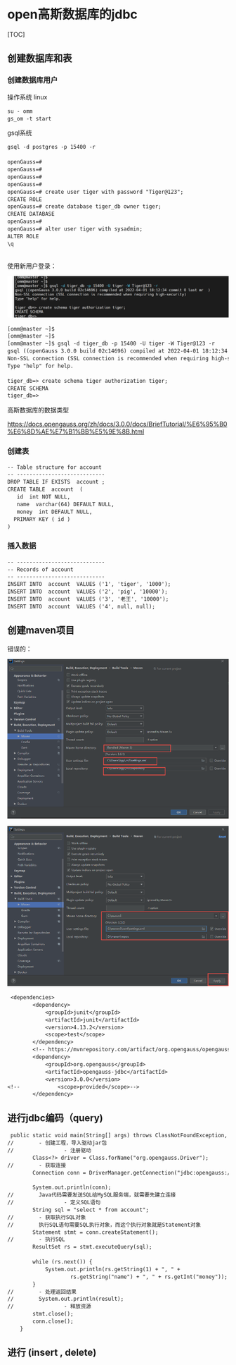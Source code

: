 # open高斯数据库的jdbc



[TOC]

## 创建数据库和表

### 创建数据库用户

操作系统 linux

```txt
su - omm
gs_om -t start
```



gsql系统

```txt
gsql -d postgres -p 15400 -r

openGauss=#
openGauss=#
openGauss=#
openGauss=#
openGauss=# create user tiger with password "Tiger@123";
CREATE ROLE
openGauss=# create database tiger_db owner tiger;
CREATE DATABASE
openGauss=#
openGauss=# alter user tiger with sysadmin;
ALTER ROLE
\q



```

使用新用户登录：

![1696837024581](gs_jdbc.assets/1696837024581.png)

```txt
[omm@master ~]$
[omm@master ~]$
[omm@master ~]$ gsql -d tiger_db -p 15400 -U tiger -W Tiger@123 -r
gsql ((openGauss 3.0.0 build 02c14696) compiled at 2022-04-01 18:12:34 commit 0 last mr  )
Non-SSL connection (SSL connection is recommended when requiring high-security)
Type "help" for help.

tiger_db=> create schema tiger authorization tiger;
CREATE SCHEMA
tiger_db=>

```



高斯数据库的数据类型

https://docs.opengauss.org/zh/docs/3.0.0/docs/BriefTutorial/%E6%95%B0%E6%8D%AE%E7%B1%BB%E5%9E%8B.html



### 创建表

```txt
-- Table structure for account
-- ----------------------------
DROP TABLE IF EXISTS  account ;
CREATE TABLE  account  (
   id  int NOT NULL,
   name  varchar(64) DEFAULT NULL,
   money  int DEFAULT NULL,
  PRIMARY KEY ( id )
)  
```



### 插入数据

```txt
-- ----------------------------
-- Records of account
-- ----------------------------
INSERT INTO  account  VALUES ('1', 'tiger', '1000');
INSERT INTO  account  VALUES ('2', 'pig', '10000');
INSERT INTO  account  VALUES ('3', '老王', '10000');
INSERT INTO  account  VALUES ('4', null, null);
```





## 创建maven项目

错误的：

![1697438327302](gs_jdbc.assets/1697438327302.png)



![1697438456255](gs_jdbc.assets/1697438456255.png)



```txt
 <dependencies>
        <dependency>
            <groupId>junit</groupId>
            <artifactId>junit</artifactId>
            <version>4.13.2</version>
            <scope>test</scope>
        </dependency>
        <!-- https://mvnrepository.com/artifact/org.opengauss/opengauss-jdbc -->
        <dependency>
            <groupId>org.opengauss</groupId>
            <artifactId>opengauss-jdbc</artifactId>
            <version>3.0.0</version>
<!--            <scope>provided</scope>-->
        </dependency>
```





## 进行jdbc编码（query)

```txt
 public static void main(String[] args) throws ClassNotFoundException, SQLException {
//        - 创建工程，导入驱动jar包
//                - 注册驱动
        Class<?> driver = Class.forName("org.opengauss.Driver");
//        - 获取连接
        Connection conn = DriverManager.getConnection("jdbc:opengauss://192.168.8.67:15400/mybatis", "peter", "peter@123");

        System.out.println(conn);
//        Java代码需要发送SQL给MySQL服务端，就需要先建立连接
//                - 定义SQL语句
        String sql = "select * from account";
//        - 获取执行SQL对象
//        执行SQL语句需要SQL执行对象，而这个执行对象就是Statement对象
        Statement stmt = conn.createStatement();
//        - 执行SQL
        ResultSet rs = stmt.executeQuery(sql);

        while (rs.next()) {
            System.out.println(rs.getString(1) + ", " +
                    rs.getString("name") + ", " + rs.getInt("money"));
        }
//        - 处理返回结果
//        System.out.println(result);
//                - 释放资源
        stmt.close();
        conn.close();
    }
```







## 进行 (insert , delete)